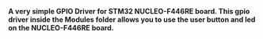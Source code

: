 **A very simple GPIO Driver for STM32 NUCLEO-F446RE board. This gpio driver inside the Modules folder allows you to use the user button and led on the NUCLEO-F446RE board.**
